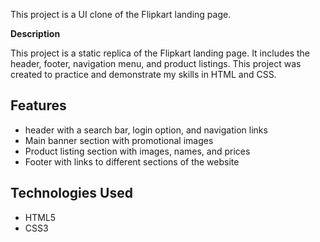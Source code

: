 This project is a UI clone of the Flipkart landing page.

<b> Description </b>

This project is a static replica of the Flipkart landing page. It includes the header, footer, navigation menu, and product listings. This project was created to practice and demonstrate my skills in HTML and CSS.

## Features

- header with a search bar, login option, and navigation links
- Main banner section with promotional images
- Product listing section with images, names, and prices
- Footer with links to different sections of the website


## Technologies Used

- HTML5
- CSS3


 
